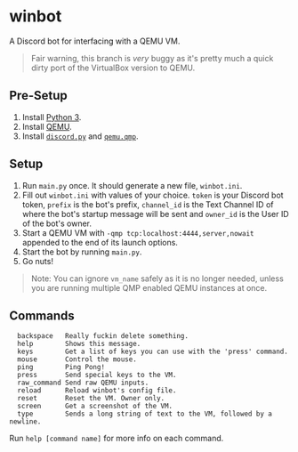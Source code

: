 # winbot
A Discord bot for interfacing with a QEMU VM.
> Fair warning, this branch is *very* buggy as it's pretty much a quick dirty port of the VirtualBox version to QEMU.

## Pre-Setup
1. Install [Python 3](https://www.python.org/downloads/).
2. Install [QEMU](https://www.qemu.org/download/).
3. Install [`discord.py`](https://pypi.org/project/discord.py/) and [`qemu.qmp`](https://pypi.org/project/qemu.qmp/).

## Setup
1. Run `main.py` once. It should generate a new file, `winbot.ini`.
2. Fill out `winbot.ini` with values of your choice. `token` is your Discord bot token, `prefix` is the bot's prefix, `channel_id` is the Text Channel ID of where the bot's startup message will be sent and `owner_id` is the User ID of the bot's owner.
3. Start a QEMU VM with `-qmp tcp:localhost:4444,server,nowait` appended to the end of its launch options.
5. Start the bot by running `main.py`.
6. Go nuts!
> Note: You can ignore `vm_name` safely as it is no longer needed, unless you are running multiple QMP enabled QEMU instances at once.

## Commands
```
  backspace   Really fuckin delete something.
  help        Shows this message.
  keys        Get a list of keys you can use with the 'press' command.
  mouse       Control the mouse.
  ping        Ping Pong!
  press       Send special keys to the VM.
  raw_command Send raw QEMU inputs.
  reload      Reload winbot's config file.
  reset       Reset the VM. Owner only.
  screen      Get a screenshot of the VM.
  type        Sends a long string of text to the VM, followed by a newline.
```

Run `help [command name]` for more info on each command.
